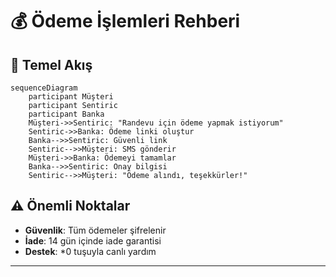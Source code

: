 # 💰 Ödeme İşlemleri Rehberi

## 🔄 Temel Akış
```mermaid
sequenceDiagram
    participant Müşteri
    participant Sentiric
    participant Banka
    Müşteri->>Sentiric: "Randevu için ödeme yapmak istiyorum"
    Sentiric->>Banka: Ödeme linki oluştur
    Banka-->>Sentiric: Güvenli link
    Sentiric-->>Müşteri: SMS gönderir
    Müşteri->>Banka: Ödemeyi tamamlar
    Banka-->>Sentiric: Onay bilgisi
    Sentiric-->>Müşteri: "Ödeme alındı, teşekkürler!"
```

## ⚠️ Önemli Noktalar
- **Güvenlik**: Tüm ödemeler şifrelenir
- **İade**: 14 gün içinde iade garantisi
- **Destek**: *0 tuşuyla canlı yardım


---